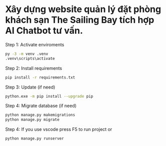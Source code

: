 ﻿# Xây dựng website quản lý đặt phòng khách sạn The Sailing Bay tích hợp AI Chatbot tư vấn.

Step 1: Activate enviroments
```bash
py -3 -m venv .venv
.venv\scripts\activate
```

Step 2: Install requirements 
```bash
pip install -r requirements.txt
```
Step 3: Update (if need)
```bash
python.exe -m pip install --upgrade pip
```
Step 4: Migrate database (if need)
```bash
python manage.py makemigrations
python manage.py migrate
```

Step 4: If you use vscode press F5 to run project or
```bash
python manage.py runserver
```
